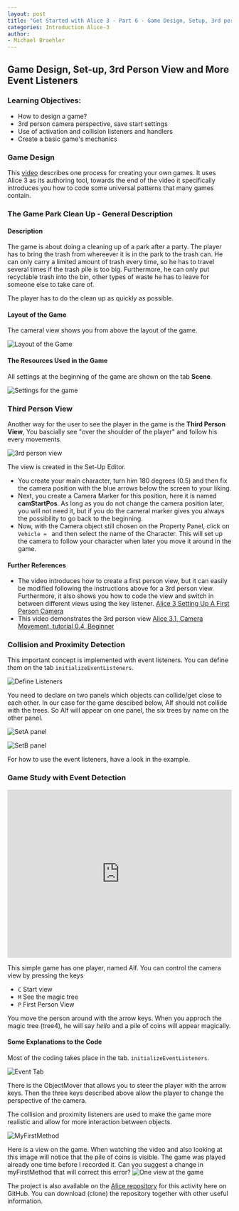 ```yaml
---
layout: post
title: "Get Started with Alice 3 - Part 6 - Game Design, Setup, 3rd person view, More Event Listeners"
categories: Introduction Alice-3
author:
- Michael Braehler
---
```


## Game Design, Set-up, 3rd Person View and More Event Listeners

### Learning Objectives:

- How to design a game?
- 3rd person camera perspective, save start settings
- Use of activation and collision listeners and handlers
- Create a basic game's mechanics

### Game Design

This [video](https://youtu.be/I11Qox6vILg?si=Ywy-_0rXghKbwiyB) describes one process for creating your own games. It uses Alice 3 as its authoring tool, towards the end of the video it specifically introduces you how to code some universal patterns that many games contain.


### The Game Park Clean Up - General Description

#### Description

The game is about doing a cleaning up of a park after a party. The player has to bring the trash from whereever it is in the park to the trash can. He  can only carry a limited amount of trash every time, so he has to travel several times if the trash pile is too big. Furthermore, he can only put recyclable trash into the bin, other types of waste he has to leave for someone else to take care of.

The player has to do the clean up as quickly as possible.


#### Layout of the Game

The cameral view shows you from above the layout of the game.

![Layout of the Game](/assets/240515-TopView-GamePlan-Bin-Circled.png)


#### The Resources Used in the Game

All settings at the beginning of the game are shown on the tab **Scene**. 

![Settings for the game](/assets/240528-Settings.png) 


### Third Person View

Another way for the user to see the player in the game is the **Third Person View**, You bascially see "over the shoulder of the player" and follow his every movements.

![3rd person view](/assets/240527-camStartPos.png)

The view is created in the Set-Up Editor. 

- You create your main character, turn him 180 degrees (0.5) and then fix the camera position with the blue arrows below the screen to your liking.
- Next, you create a Camera Marker for this position, here it is named **camStartPos**. As long as you do not change the camera position later, you will not need it, but if you do the cameral marker gives you always the possibility to go back to the beginning.
- Now, with the Camera object still chosen on the Property Panel, click on ```Vehicle = ``` and then select the name of the Character. This will set up the camera to follow your character when later you move it around in the game.



#### Further References

- The video introduces how to create a first person view, but it can easily be modified following the instructions above for a 3rd person view. Furthermore, it also shows you how to code the view and switch in between different views using the key listener. [Alice 3 Setting Up A First Person Camera](https://youtu.be/jxXEXJgrm18?feature=shared)
- This video demonstrates the 3rd person view [Alice 3.1, Camera Movement, tutorial 0.4, Beginner](https://youtu.be/gDlxKxJTW7Y?feature=shared)


### Collision and Proximity Detection

This important concept is implemented with event listeners. You can define them on the tab ```initializeEventListeners```.

![Define Listeners](/assets/230307_SelectEventHandlerCollision.png)

You need to declare on two panels which objects can collide/get close to each other. In our case for the game descibed below, Alf should not collide with the trees. So Alf will appear on one panel, the six trees by name on the other panel.

![SetA panel](/assets/230307_SelectCollisionSetA.png)

![SetB panel](/assets/230307_SelectCollisionSetB.png)

For how to use the event listeners, have a look in the example.


### Game Study with Event Detection

<div style="padding:75% 0 0 0;position:relative;">
  <iframe src="https://player.vimeo.com/video/805407827?h=f1ea515f41&amp;badge=0&amp;autopause=0&amp;player_id=0&amp;app_id=58479" frameborder="0" allow="autoplay; fullscreen; picture-in-picture" allowfullscreen style="position:absolute;top:0;left:0;width:100%;height:100%;" title="GameStudy1Alice.mp4"></iframe>
</div>
<script src="https://player.vimeo.com/api/player.js"></script>

This simple game has one player, named Alf. You can control the camera view by pressing the keys
- ```C``` Start view
- ```M``` See the magic tree
- ```P``` First Person View

You move the person around with the arrow keys. When you approch the magic tree (tree4), he will say *hello* and a pile of coins will appear magically.


#### Some Explanations to the Code

Most of the coding takes place in the tab. ```initializeEventListeners```.

![Event Tab](/assets/230307_SimpleGame2Events.png)

There is the ObjectMover that allows you to steer the player with the arrow keys. Then the three keys described above allow the player to change the perspective of the camera.

The collision and proximity listeners are used to make the game more realistic and allow for more interaction between objects.

![MyFirstMethod](/assets/230307_SimpleGame2.png)

Here is a view on the game. When watching the video and also looking at this image will   notice that the pile of coins is visible. The game was played already one time before I recorded it. Can you suggest a change in myFirstMethod that will correct this error?
![One view at the game](/assets/230307_SimpleGame2Intro.png)

The project is also available on the [Alice repository](https://github.com/mibrs/Alice3Coding) for this activity here on GitHub. You can download (clone) the repository together with other useful information.
